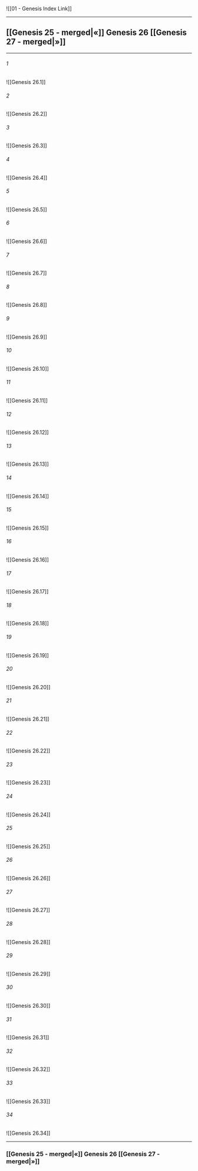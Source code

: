 ![[01 - Genesis Index Link]]

---
##  [[Genesis 25 - merged|«]] Genesis 26 [[Genesis 27 - merged|»]]

---

###### 1
![[Genesis 26.1]] 

###### 2
![[Genesis 26.2]] 

###### 3
![[Genesis 26.3]] 

###### 4
![[Genesis 26.4]]

###### 5 
![[Genesis 26.5]] 

###### 6
![[Genesis 26.6]] 

###### 7
![[Genesis 26.7]] 

###### 8
![[Genesis 26.8]] 

###### 9
![[Genesis 26.9]] 

###### 10
![[Genesis 26.10]] 

###### 11
![[Genesis 26.11]] 

###### 12
![[Genesis 26.12]]

###### 13
![[Genesis 26.13]] 

###### 14
![[Genesis 26.14]] 

###### 15
![[Genesis 26.15]]

###### 16
![[Genesis 26.16]] 

###### 17
![[Genesis 26.17]]

###### 18
![[Genesis 26.18]] 

###### 19
![[Genesis 26.19]] 

###### 20
![[Genesis 26.20]]

###### 21
![[Genesis 26.21]] 

###### 22
![[Genesis 26.22]] 

###### 23
![[Genesis 26.23]]

###### 24
![[Genesis 26.24]] 

###### 25
![[Genesis 26.25]]

###### 26
![[Genesis 26.26]] 

###### 27
![[Genesis 26.27]] 

###### 28
![[Genesis 26.28]]

###### 29
![[Genesis 26.29]] 

###### 30
![[Genesis 26.30]] 

###### 31
![[Genesis 26.31]] 

###### 32
![[Genesis 26.32]] 

###### 33
![[Genesis 26.33]]

###### 34
![[Genesis 26.34]] 


---
###  [[Genesis 25 - merged|«]] Genesis 26 [[Genesis 27 - merged|»]]